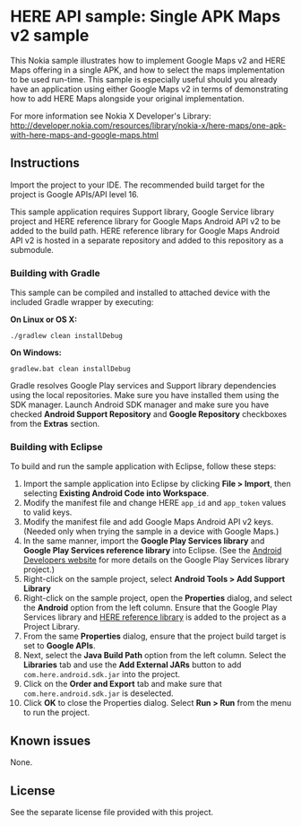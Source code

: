 HERE API sample: Single APK Maps v2 sample
==========================================

This Nokia sample illustrates how to implement Google Maps v2 and HERE Maps
offering in a single APK, and how to select the maps implementation to be used
run-time. This sample is especially useful should you already have an
application using either Google Maps v2 in terms of demonstrating how to
add HERE Maps alongside your original implementation.

For more information see Nokia X Developer's Library:
http://developer.nokia.com/resources/library/nokia-x/here-maps/one-apk-with-here-maps-and-google-maps.html


Instructions
--------------------------------------------------------------------------------

Import the project to your IDE. The recommended build target for the project is
Google APIs/API level 16. 

This sample application requires Support library, Google Service library project
and HERE reference library for Google Maps Android API v2 to be added to the
build path. HERE reference library for Google Maps Android API v2 is hosted in a
separate repository and added to this repository as a submodule.

### Building with Gradle ###

This sample can be compiled and installed to attached device with the included 
Gradle wrapper by executing:

**On Linux or OS X:**

```
./gradlew clean installDebug
```

**On Windows:**

```
gradlew.bat clean installDebug
```

Gradle resolves Google Play services and Support library dependencies using the
local repositories. Make sure you have installed them using the SDK manager.
Launch Android SDK manager and make sure you have checked **Android Support
Repository** and **Google Repository** checkboxes from the **Extras** section.

### Building with Eclipse ###

To build and run the sample application with Eclipse, follow these steps:

1. Import the sample application into Eclipse by clicking **File > Import**,
   then selecting **Existing Android Code into Workspace**.
2. Modify the manifest file and change HERE `app_id` and `app_token` values to
   valid keys.
3. Modify the manifest file and add Google Maps Android API v2 keys. (Needed
   only when trying the sample in a device with Google Maps.)
4. In the same manner, import the **Google Play Services library** and
   **Google Play Services reference library** into Eclipse. (See the 
   [Android Developers website](http://developer.android.com/google/play-services/setup.html)
   for more details on the Google Play Services library project.)
5. Right-click on the sample project, select **Android Tools > Add Support
   Library**
6. Right-click on the sample project, open the **Properties** dialog, and select
   the **Android** option from the left column. Ensure that the Google Play
   Services library and
   [HERE reference library](https://github.com/nokia-developer/nokia-x-here-maps-wrapper-v2)
   is added to the project as a Project Library.
7. From the same **Properties** dialog, ensure that the project build target is
   set to **Google APIs**.
8. Next, select the **Java Build Path** option from the left column. Select the
   **Libraries** tab and use the **Add External JARs** button to add
   `com.here.android.sdk.jar` into the project.
9. Click on the **Order and Export** tab and make sure that
   `com.here.android.sdk.jar` is deselected.
10. Click **OK** to close the Properties dialog. Select **Run > Run** from the
    menu to run the project.


Known issues
--------------------------------------------------------------------------------

None.


License
--------------------------------------------------------------------------------

See the separate license file provided with this project.
